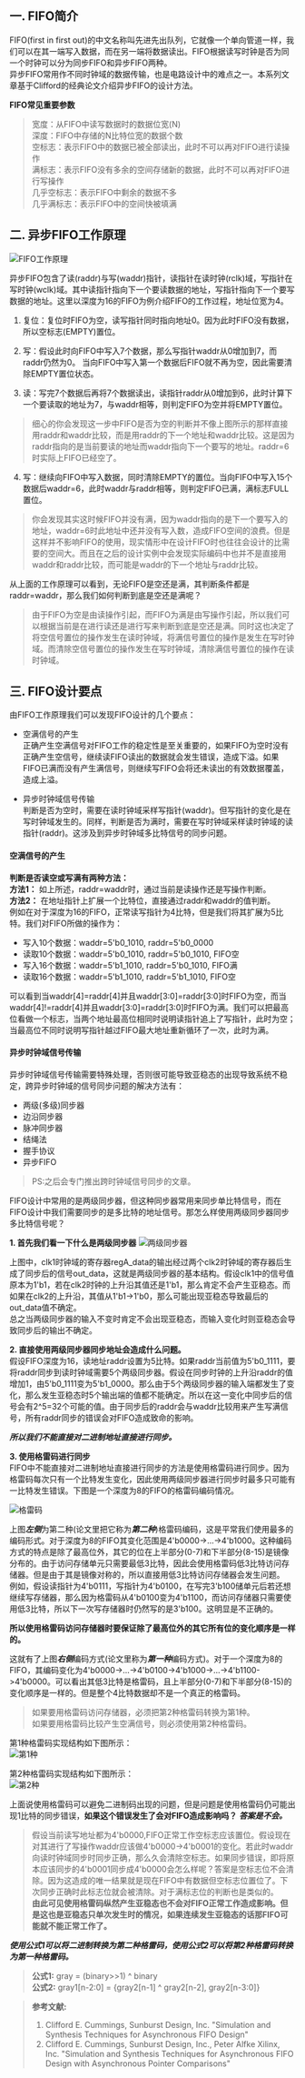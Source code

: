 
## 一. FIFO简介
FIFO(first in first out)的中文名称叫先进先出队列，它就像一个单向管道一样，我们可以在其一端写入数据，而在另一端将数据读出。FIFO根据读写时钟是否为同一个时钟可以分为同步FIFO和异步FIFO两种。  
异步FIFO常用作不同时钟域的数据传输，也是电路设计中的难点之一。本系列文章基于Clifford的经典论文介绍异步FIFO的设计方法。

**FIFO常见重要参数**
>宽度：从FIFO中读写数据时的数据位宽(N)  
>深度：FIFO中存储的N比特位宽的数据个数  
>空标志：表示FIFO中的数据已被全部读出，此时不可以再对FIFO进行读操作  
>满标志：表示FIFO没有多余的空间存储新的数据，此时不可以再对FIFO进行写操作  
>几乎空标志：表示FIFO中剩余的数据不多  
>几乎满标志：表示FIFO中的空间快被填满




## 二. 异步FIFO工作原理
![FIFO工作原理](https://github.com/zhxiaoq9/WeChat/blob/master/ClassicalCircuitDesign_FIFO/images/FIFOWorkTheory.PNG "图片来自参考文献1")

异步FIFO包含了读(raddr)与写(waddr)指针，读指针在读时钟(rclk)域，写指针在写时钟(wclk)域。其中读指针指向下一个要读数据的地址，写指针指向下一个要写数据的地址。这里以深度为16的FIFO为例介绍FIFO的工作过程，地址位宽为4。

1. 复位：复位时FIFO为空，读写指针同时指向地址0。因为此时FIFO没有数据，所以空标志(EMPTY)置位。  

2. 写：假设此时向FIFO中写入7个数据，那么写指针waddr从0增加到7，而raddr仍然为0。  当向FIFO中写入第一个数据后FIFO就不再为空，因此需要清除EMPTY置位状态。

3. 读：写完7个数据后再将7个数据读出，读指针raddr从0增加到6，此时计算下一个要读取的地址为7，与waddr相等，则判定FIFO为空并将EMPTY置位。
> 细心的你会发现这一步中FIFO是否为空的判断并不像上图所示的那样直接用raddr和waddr比较，而是用raddr的下一个地址和waddr比较。这是因为raddr指向的是当前要读的地址而waddr指向下一个要写的地址。raddr=6时实际上FIFO已经空了。

4. 写：继续向FIFO中写入数据，同时清除EMPTY的置位。当向FIFO中写入15个数据后waddr=6，此时waddr与raddr相等，则判定FIFO已满，满标志FULL置位。
>你会发现其实这时候FIFO并没有满，因为waddr指向的是下一个要写入的地址，waddr=6时此地址中还并没有写入数，造成FIFO空间的浪费。但是这样并不影响FIFO的使用，现实情形中在设计FIFO时也往往会设计的比需要的空间大。而且在之后的设计实例中会发现实际编码中也并不是直接用waddr和raddr比较，而可能是waddr的下一个地址与raddr比较。

从上面的工作原理可以看到，无论FIFO是空还是满，其判断条件都是raddr=waddr，那么我们如何判断到底是空还是满呢？  
>由于FIFO为空是由读操作引起，而FIFO为满是由写操作引起，所以我们可以根据当前是在进行读还是进行写来判断到底是空还是满。同时这也决定了将空信号置位的操作发生在读时钟域，将满信号置位的操作是发生在写时钟域。而清除空信号置位的操作发生在写时钟域，清除满信号置位的操作在读时钟域。

## 三. FIFO设计要点
由FIFO工作原理我们可以发现FIFO设计的几个要点：

* 空满信号的产生  
正确产生空满信号对FIFO工作的稳定性是至关重要的，如果FIFO为空时没有正确产生空信号，继续读FIFO读出的数据就会发生错误，造成下溢。如果FIFO已满而没有产生满信号，则继续写FIFO会将还未读出的有效数据覆盖，造成上溢。

* 异步时钟域信号传输    
判断是否为空时，需要在读时钟域采样写指针(waddr)。但写指针的变化是在写时钟域发生的。同样，判断是否为满时，需要在写时钟域采样读时钟域的读指针(raddr)。这涉及到异步时钟域多比特信号的同步问题。

#### 空满信号的产生  
**判断是否读空或写满有两种方法：**    
**方法1：** 如上所述，raddr=waddr时，通过当前是读操作还是写操作判断。   
**方法2：** 在地址指针上扩展一个比特位，直接通过raddr和waddr的值判断。  
例如在对于深度为16的FIFO，正常读写指针为4比特，但是我们将其扩展为5比特。我们对FIFO所做的操作为：  
   * 写入10个数据：waddr=5'b0_1010, raddr=5'b0_0000
   * 读取10个数据：waddr=5'b0_1010, raddr=5'b0_1010, FIFO空
   * 写入16个数据：waddr=5'b1_1010, raddr=5'b0_1010, FIFO满
   * 读取16个数据：waddr=5'b1_1010, raddr=5'b1_1010, FIFO空   

可以看到当waddr[4]=raddr[4]并且waddr[3:0]=raddr[3:0]时FIFO为空，而当waddr[4]!=raddr[4]并且waddr[3:0]=raddr[3:0]时FIFO为满。我们可以把最高位看做一个标志，当两个地址最高位相同时说明读指针追上了写指针，此时为空；当最高位不同时说明写指针越过FIFO最大地址重新循环了一次，此时为满。
 
#### 异步时钟域信号传输  
异步时钟域信号传输需要特殊处理，否则很可能导致亚稳态的出现导致系统不稳定，跨异步时钟域的信号同步问题的解决方法有：   
* 两级(多级)同步器
* 边沿同步器
* 脉冲同步器
* 结绳法
* 握手协议
* 异步FIFO
>PS:之后会专门推出跨时钟域信号同步的文章。

FIFO设计中常用的是两级同步器，但这种同步器常用来同步单比特信号，而在FIFO设计中我们需要同步的是多比特的地址信号。那怎么样使用两级同步器同步多比特信号呢？  

**1. 首先我们看一下什么是两级同步器**
![两级同步器](https://github.com/zhxiaoq9/WeChat/blob/master/ClassicalCircuitDesign_FIFO/images/LevelSyn.PNG "图片来自网络")

上图中，clk1时钟域的寄存器regA_data的输出经过两个clk2时钟域的寄存器后生成了同步后的信号out_data，这就是两级同步器的基本结构。假设clk1中的信号值原本为1'b1，若在clk2时钟的上升沿其值还是1'b1，那么肯定不会产生亚稳态。而如果在clk2的上升沿，其值从1'b1->1'b0，那么可能出现亚稳态导致最后的out_data值不确定。  
总之当两级同步器的输入不变时肯定不会出现亚稳态，而输入变化时则亚稳态会导致同步后的输出不确定。

**2. 直接使用两级同步器同步地址会造成什么问题。**  
假设FIFO深度为16，读地址raddr设置为5比特。如果raddr当前值为5'b0_1111，要将raddr同步到读时钟域需要5个两级同步器。假设在同步时钟的上升沿raddr的值增加1，由5'b0_1111变为5'b1_0000。那么由于5个两级同步器的输入端都发生了变化，那么发生亚稳态时5个输出端的值都不能确定。所以在这一变化中同步后的信号会有2^5=32个可能的值。由于同步后的raddr会与waddr比较用来产生写满信号，所有raddr同步的错误会对FIFO造成致命的影响。

***所以我们不能直接对二进制地址直接进行同步。***  

**3. 使用格雷码进行同步**  
FIFO中不能直接对二进制地址直接进行同步的方法是使用格雷码进行同步。因为格雷码每次只有一个比特发生变化，因此使用两级同步器进行同步时最多只可能有一比特发生错误。下图是一个深度为8的FIFO的格雷码编码情况。

![格雷码](https://github.com/zhxiaoq9/WeChat/blob/master/ClassicalCircuitDesign_FIFO/images/GrayCode.PNG "图片来自参考文献1")

上图***左侧***为第二种(论文里把它称为***第二种***)格雷码编码，这是平常我们使用最多的编码形式。对于深度为8的FIFO其变化范围是4'b0000->...->4'b1000。这种编码方式的特点是除了最高位外，其它的位在上半部分(0-7)和下半部分(8-15)是镜像分布的。由于访问存储单元只需要最低3比特，因此会使用格雷码低3比特访问存储器。但是由于其是镜像对称的，所以直接用低3比特访问存储器会发生问题。  
例如，假设读指针为4'b0111，写指针为4'b0100，在写完3'b100储单元后若还想继续写存储器，那么因为格雷码从4'b0100变为4'b1100，而访问存储器只需要使用低3比特，所以下一次写存储器时仍然写的是3'b100。这明显是不正确的。

**所以使用格雷码访问存储器时要保证除了最高位外的其它所有位的变化顺序是一样的。**  

这就有了上图***右侧***编码方式(论文里称为***第一种***编码方式)。对于一个深度为8的FIFO，其编码变化为4'b0000->...->4'b0100->4'b1000->...->4'b1100->4'b0000。可以看出其低3比特是格雷码，且上半部分(0-7)和下半部分(8-15)的变化顺序是一样的。但是整个4比特数据却不是一个真正的格雷码。

>如果要用格雷码访问存储器，必须把第2种格雷码转换为第1种。  
如果要用格雷码比较产生空满信号，则必须使用第2种格雷码。  

第1种格雷码实现结构如下图所示：  
![第1种](https://github.com/zhxiaoq9/WeChat/blob/master/ClassicalCircuitDesign_FIFO/images/GrayCodeCounter2.PNG "图片来自参考文献1")

第2种格雷码实现结构如下图所示：  
![第2种](https://github.com/zhxiaoq9/WeChat/blob/master/ClassicalCircuitDesign_FIFO/images/GrayCodeCounter1.PNG "图片来自参考文献1")


上面说使用格雷码可以避免二进制码出现的问题，但是问题是使用格雷码仍可能出现1比特的同步错误，**如果这个错误发生了会对FIFO造成影响吗？** ***答案是不会。***  
>假设当前读写地址都为4'b0000,FIFO正常工作空标志应该置位。假设现在对其进行了写操作waddr应该做4'b0000->4'b0001的变化。若此时waddr向读时钟域同步时同步正确，那么久会清除空标志。如果同步错误，即将原本应该同步的4'b0001同步成4'b0000会怎么样呢？答案是空标志位不会清除。因为这造成的唯一结果就是现在FIFO中有数据但空标志位置位了。下次同步正确时此标志位就会被清除。对于满标志位的判断也是类似的。   
**由此可见使用格雷码纵然产生亚稳态也不会对FIFO正常工作造成影响。但是这也是亚稳态只单次发生时的情况，如果连续发生亚稳态的话那FIFO可能就不能正常工作了。**

***使用公式1可以将二进制转换为第二种格雷码，使用公式2可以将第2种格雷码转换为第一种格雷码。***  
> **公式1:** gray = (binary>>1) ^ binary      
**公式2:** gray1[n-2:0] = {gray2[n-1] ^ gray2[n-2], gray2[n-3:0]}


> **参考文献:**
> 1. Clifford E. Cummings, Sunburst Design, Inc. "Simulation and Synthesis Techniques for Asynchronous FIFO Design"
> 2. Clifford E. Cummings, Sunburst Design, Inc., Peter Alfke Xilinx, Inc. "Simulation and Synthesis Techniques for Asynchronous FIFO Design with Asynchronous Pointer Comparisons"